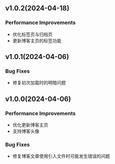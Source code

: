 ## v1.0.2(2024-04-18)

### Performance Improvements
- 优化标签页与归档页
- 更新博客主页的标签功能

## v1.0.1(2024-04-06)

### Bug Fixes
- 修复初次加载时的明暗问题


## v1.0.0(2024-04-06)

### Performance Improvements
- 优化更新博客主页
- 支持博客头像

### Bug Fixes
- 修复博客文章使用引入文件时可能发生错误的问题